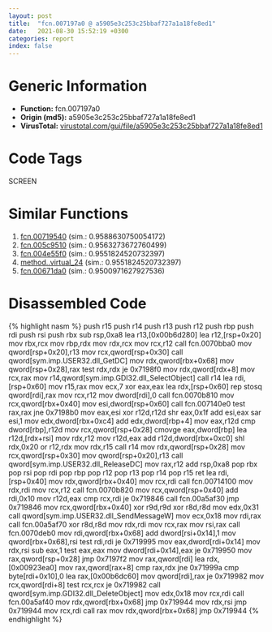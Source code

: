 ```yaml
---
layout: post
title:  "fcn.007197a0 @ a5905e3c253c25bbaf727a1a18fe8ed1"
date:   2021-08-30 15:52:19 +0300
categories: report
index: false
---
```


# Generic Information
- **Function:** fcn.007197a0
- **Origin (md5):** a5905e3c253c25bbaf727a1a18fe8ed1
- **VirusTotal:** [virustotal.com/gui/file/a5905e3c253c25bbaf727a1a18fe8ed1][virustotal_ref]

# Code Tags
<span class="tag" id="SCREEN">SCREEN</span>


# Similar Functions

1. [fcn.00719540][similar_1_ref] (sim.: 0.9588630750054172)
2. [fcn.005c9510][similar_2_ref] (sim.: 0.9563273672760499)
3. [fcn.004e55f0][similar_3_ref] (sim.: 0.9551824520732397)
4. [method..virtual\_24][similar_4_ref] (sim.: 0.9551824520732397)
5. [fcn.00671da0][similar_5_ref] (sim.: 0.9500971627927536)


# Disassembled Code

{% highlight nasm %}
push r15
push r14
push r13
push r12
push rbp
push rdi
push rsi
push rbx
sub rsp,0xa8
lea r13,[0x00b6d280]
lea r12,[rsp+0x20]
mov rbx,rcx
mov rbp,rdx
mov rdx,rcx
mov rcx,r12
call fcn.0070bba0
mov qword[rsp+0x20],r13
mov rcx,qword[rsp+0x30]
call qword[sym.imp.USER32.dll_GetDC]
mov rdx,qword[rbx+0x68]
mov qword[rsp+0x28],rax
test rdx,rdx
je 0x7198f0
mov rdx,qword[rdx+8]
mov rcx,rax
mov r14,qword[sym.imp.GDI32.dll_SelectObject]
call r14
lea rdi,[rsp+0x60]
mov r15,rax
mov ecx,7
xor eax,eax
lea rdx,[rsp+0x60]
rep stosq qword[rdi],rax
mov rcx,r12
mov dword[rdi],0
call fcn.0070b810
mov rcx,qword[rbx+0x40]
mov esi,dword[rsp+0x60]
call fcn.007140e0
test rax,rax
jne 0x7198b0
mov eax,esi
xor r12d,r12d
shr eax,0x1f
add esi,eax
sar esi,1
mov edx,dword[rbx+0xc4]
add edx,dword[rbp+4]
mov eax,r12d
cmp dword[rbp],r12d
mov rcx,qword[rsp+0x28]
cmovge eax,dword[rbp]
lea r12d,[rdx+rsi]
mov rdx,r12
mov r12d,eax
add r12d,dword[rbx+0xc0]
shl rdx,0x20
or r12,rdx
mov rdx,r15
call r14
mov rdx,qword[rsp+0x28]
mov rcx,qword[rsp+0x30]
mov qword[rsp+0x20],r13
call qword[sym.imp.USER32.dll_ReleaseDC]
mov rax,r12
add rsp,0xa8
pop rbx
pop rsi
pop rdi
pop rbp
pop r12
pop r13
pop r14
pop r15
ret
lea rdi,[rsp+0x40]
mov rdx,qword[rbx+0x40]
mov rcx,rdi
call fcn.00714100
mov rdx,rdi
mov rcx,r12
call fcn.0070b820
mov rcx,qword[rsp+0x40]
add rdi,0x10
mov r12d,eax
cmp rcx,rdi
je 0x719846
call fcn.00a5af30
jmp 0x719846
mov rcx,qword[rbx+0x40]
xor r9d,r9d
xor r8d,r8d
mov edx,0x31
call qword[sym.imp.USER32.dll_SendMessageW]
mov ecx,0x18
mov rdi,rax
call fcn.00a5af70
xor r8d,r8d
mov rdx,rdi
mov rcx,rax
mov rsi,rax
call fcn.0070deb0
mov rdi,qword[rbx+0x68]
add dword[rsi+0x14],1
mov qword[rbx+0x68],rsi
test rdi,rdi
je 0x719995
mov eax,dword[rdi+0x14]
mov rdx,rsi
sub eax,1
test eax,eax
mov dword[rdi+0x14],eax
je 0x719950
mov rax,qword[rsp+0x28]
jmp 0x7197f2
mov rax,qword[rdi]
lea rdx,[0x00923ea0]
mov rax,qword[rax+8]
cmp rax,rdx
jne 0x71999a
cmp byte[rdi+0x10],0
lea rax,[0x00b6dc60]
mov qword[rdi],rax
je 0x719982
mov rcx,qword[rdi+8]
test rcx,rcx
je 0x719982
call qword[sym.imp.GDI32.dll_DeleteObject]
mov edx,0x18
mov rcx,rdi
call fcn.00a5af40
mov rdx,qword[rbx+0x68]
jmp 0x719944
mov rdx,rsi
jmp 0x719944
mov rcx,rdi
call rax
mov rdx,qword[rbx+0x68]
jmp 0x719944
{% endhighlight %}


[similar_1_ref]: /report/fcn.00719540@a5905e3c253c25bbaf727a1a18fe8ed1
[similar_2_ref]: /report/fcn.005c9510@a5905e3c253c25bbaf727a1a18fe8ed1
[similar_3_ref]: /report/fcn.004e55f0@a5905e3c253c25bbaf727a1a18fe8ed1
[similar_4_ref]: /report/method..virtual_24@a5905e3c253c25bbaf727a1a18fe8ed1
[similar_5_ref]: /report/fcn.00671da0@a5905e3c253c25bbaf727a1a18fe8ed1
[virustotal_ref]: https://www.virustotal.com/gui/file/a5905e3c253c25bbaf727a1a18fe8ed1